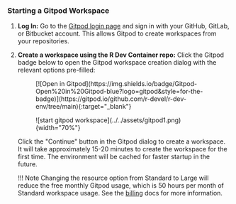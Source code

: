 
### Starting a Gitpod Workspace

1. **Log In:**
Go to the [Gitpod login page](https://gitpod.io/login/) and sign in with your GitHub, GitLab, or Bitbucket account. This allows Gitpod to create workspaces from your repositories.

2. **Create a workspace using the R Dev Container repo:**
Click the Gitpod badge below to open the Gitpod workspace creation dialog with the relevant options pre-filled:

    <figure markdown="span">
    [![Open in Gitpod](https://img.shields.io/badge/Gitpod-Open%20in%20Gitpod-blue?logo=gitpod&style=for-the-badge)](https://gitpod.io/github.com/r-devel/r-dev-env/tree/main){:target="_blank"}
    </figure>

    <figure markdown="span">
    ![start gitpod workspace](../../assets/gitpod1.png){width="70%"} 
    </figure>

    Click the "Continue" button in the Gitpod dialog to create a workspace. It will take approximately 15-20 minutes to create the workspace for the first time. The environment will be cached for faster startup in the future.

    !!! Note
        Changing the resource option from Standard to Large will reduce the free monthly Gitpod usage, which is 50 hours per month of Standard workspace usage. See the [billing](https://www.gitpod.io/docs/configure/billing) docs for more information.